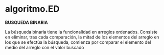 # algoritmo.ED

**BUSQUEDA BINARIA**

La búsqueda binaria tiene la funcionalidad  en arreglos ordenados. Consiste en eliminar, tras cada comparación, la mitad de los elementos del arreglo en los que se efectúa la búsqueda, comienza por comparar el elemento del medio del arreglo con el valor buscado

